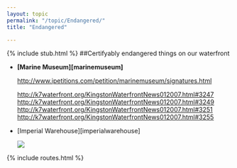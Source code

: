 ```yaml
---
layout: topic
permalink: "/topic/Endangered/"
title: "Endangered"

---
```


{% include stub.html %}
##Certifyably endangered things on our waterfront

<ul>
<li><strong>[Marine Museum][marinemuseum]</strong>

  http://www.ipetitions.com/petition/marinemuseum/signatures.html

  http://k7waterfront.org/KingstonWaterfrontNews012007.html#3247
  http://k7waterfront.org/KingstonWaterfrontNews012007.html#3249
  http://k7waterfront.org/KingstonWaterfrontNews012007.html#3251
  http://k7waterfront.org/KingstonWaterfrontNews012007.html#3255


<li>[Imperial Warehouse][imperialwarehouse]
<p><img src="http://k7waterfront.org/Topic/Images/ImperialWarehouse01.jpg">
</ul>

{% include routes.html %}
